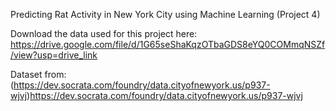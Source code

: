 Predicting Rat Activity in New York City using Machine Learning (Project 4)

Download the data used for this project here: https://drive.google.com/file/d/1G65seShaKqzOTbaGDS8eYQ0COMmqNSZf/view?usp=drive_link 

Dataset from: (https://dev.socrata.com/foundry/data.cityofnewyork.us/p937-wjvj)https://dev.socrata.com/foundry/data.cityofnewyork.us/p937-wjvj
